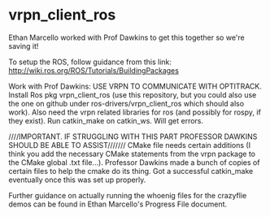 # vrpn_client_ros
Ethan Marcello worked with Prof Dawkins to get this together so we're saving it! 

To setup the ROS, follow guidance from this link:
        http://wiki.ros.org/ROS/Tutorials/BuildingPackages 

Work with Prof Dawkins: 
USE VRPN TO COMMUNICATE WITH OPTITRACK.
Install Ros pkg vrpn_client_ros (use this repository, but you could also use the one on github under ros-drivers/vrpn_client_ros which should also work). Also need the vrpn related libraries for ros (and possibly for rospy, if they exist).
Run catkin_make on catkin_ws. Will get errors. 

////IMPORTANT. IF STRUGGLING WITH THIS PART PROFESSOR DAWKINS SHOULD BE ABLE TO ASSIST///////
CMake file needs certain additions (I think you add the necessary CMake statements from the vrpn package to the CMake global .txt file...). Professor Dawkins made a bunch of copies of certain files to help the cmake do its thing. Got a successful catkin_make eventually once this was set up properly.

Further guidance on actually running the whoenig files for the crazyflie demos can be found in Ethan Marcello's Progress File document.
